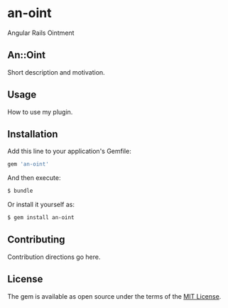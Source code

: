# an-oint
Angular Rails Ointment

## An::Oint
Short description and motivation.

## Usage
How to use my plugin.

## Installation
Add this line to your application's Gemfile:

```ruby
gem 'an-oint'
```

And then execute:
```bash
$ bundle
```

Or install it yourself as:
```bash
$ gem install an-oint
```

## Contributing
Contribution directions go here.

## License
The gem is available as open source under the terms of the [MIT License](http://opensource.org/licenses/MIT).